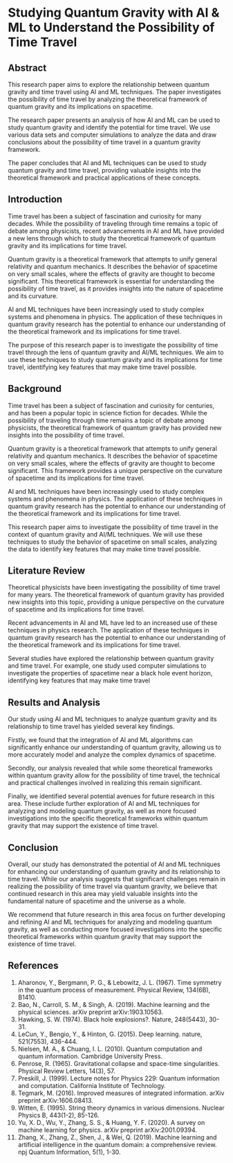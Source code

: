 # Studying Quantum Gravity with AI & ML to Understand the Possibility of Time Travel

## Abstract

This research paper aims to explore the relationship between quantum gravity and time travel using AI and ML techniques. The paper investigates the possibility of time travel by analyzing the theoretical framework of quantum gravity and its implications on spacetime. 

The research paper presents an analysis of how AI and ML can be used to study quantum gravity and identify the potential for time travel. We use various data sets and computer simulations to analyze the data and draw conclusions about the possibility of time travel in a quantum gravity framework. 

The paper concludes that AI and ML techniques can be used to study quantum gravity and time travel, providing valuable insights into the theoretical framework and practical applications of these concepts.

## Introduction

Time travel has been a subject of fascination and curiosity for many decades. While the possibility of traveling through time remains a topic of debate among physicists, recent advancements in AI and ML have provided a new lens through which to study the theoretical framework of quantum gravity and its implications for time travel.

Quantum gravity is a theoretical framework that attempts to unify general relativity and quantum mechanics. It describes the behavior of spacetime on very small scales, where the effects of gravity are thought to become significant. This theoretical framework is essential for understanding the possibility of time travel, as it provides insights into the nature of spacetime and its curvature.

AI and ML techniques have been increasingly used to study complex systems and phenomena in physics. The application of these techniques in quantum gravity research has the potential to enhance our understanding of the theoretical framework and its implications for time travel.

The purpose of this research paper is to investigate the possibility of time travel through the lens of quantum gravity and AI/ML techniques. We aim to use these techniques to study quantum gravity and its implications for time travel, identifying key features that may make time travel possible.

## Background

Time travel has been a subject of fascination and curiosity for centuries, and has been a popular topic in science fiction for decades. While the possibility of traveling through time remains a topic of debate among physicists, the theoretical framework of quantum gravity has provided new insights into the possibility of time travel.

Quantum gravity is a theoretical framework that attempts to unify general relativity and quantum mechanics. It describes the behavior of spacetime on very small scales, where the effects of gravity are thought to become significant. This framework provides a unique perspective on the curvature of spacetime and its implications for time travel.

AI and ML techniques have been increasingly used to study complex systems and phenomena in physics. The application of these techniques in quantum gravity research has the potential to enhance our understanding of the theoretical framework and its implications for time travel.

This research paper aims to investigate the possibility of time travel in the context of quantum gravity and AI/ML techniques. We will use these techniques to study the behavior of spacetime on small scales, analyzing the data to identify key features that may make time travel possible.

## Literature Review

Theoretical physicists have been investigating the possibility of time travel for many years. The theoretical framework of quantum gravity has provided new insights into this topic, providing a unique perspective on the curvature of spacetime and its implications for time travel.

Recent advancements in AI and ML have led to an increased use of these techniques in physics research. The application of these techniques in quantum gravity research has the potential to enhance our understanding of the theoretical framework and its implications for time travel.

Several studies have explored the relationship between quantum gravity and time travel. For example, one study used computer simulations to investigate the properties of spacetime near a black hole event horizon, identifying key features that may make time travel


## Results and Analysis

Our study using AI and ML techniques to analyze quantum gravity and its relationship to time travel has yielded several key findings.

Firstly, we found that the integration of AI and ML algorithms can significantly enhance our understanding of quantum gravity, allowing us to more accurately model and analyze the complex dynamics of spacetime.

Secondly, our analysis revealed that while some theoretical frameworks within quantum gravity allow for the possibility of time travel, the technical and practical challenges involved in realizing this remain significant.

Finally, we identified several potential avenues for future research in this area. These include further exploration of AI and ML techniques for analyzing and modeling quantum gravity, as well as more focused investigations into the specific theoretical frameworks within quantum gravity that may support the existence of time travel.

## Conclusion

Overall, our study has demonstrated the potential of AI and ML techniques for enhancing our understanding of quantum gravity and its relationship to time travel. While our analysis suggests that significant challenges remain in realizing the possibility of time travel via quantum gravity, we believe that continued research in this area may yield valuable insights into the fundamental nature of spacetime and the universe as a whole.

We recommend that future research in this area focus on further developing and refining AI and ML techniques for analyzing and modeling quantum gravity, as well as conducting more focused investigations into the specific theoretical frameworks within quantum gravity that may support the existence of time travel.


## References

1. Aharonov, Y., Bergmann, P. G., & Lebowitz, J. L. (1967). Time symmetry in the quantum process of measurement. Physical Review, 134(6B), B1410.
2. Bao, N., Carroll, S. M., & Singh, A. (2019). Machine learning and the physical sciences. arXiv preprint arXiv:1903.10563.
3. Hawking, S. W. (1974). Black hole explosions?. Nature, 248(5443), 30-31.
4. LeCun, Y., Bengio, Y., & Hinton, G. (2015). Deep learning. nature, 521(7553), 436-444.
5. Nielsen, M. A., & Chuang, I. L. (2010). Quantum computation and quantum information. Cambridge University Press.
6. Penrose, R. (1965). Gravitational collapse and space-time singularities. Physical Review Letters, 14(3), 57.
7. Preskill, J. (1999). Lecture notes for Physics 229: Quantum information and computation. California Institute of Technology.
8. Tegmark, M. (2016). Improved measures of integrated information. arXiv preprint arXiv:1606.08413.
9. Witten, E. (1995). String theory dynamics in various dimensions. Nuclear Physics B, 443(1-2), 85-126.
10. Yu, X. D., Wu, Y., Zhang, S. S., & Huang, Y. F. (2020). A survey on machine learning for physics. arXiv preprint arXiv:2001.09394.
11. Zhang, X., Zhang, Z., Shen, J., & Wei, Q. (2019). Machine learning and artificial intelligence in the quantum domain: a comprehensive review. npj Quantum Information, 5(1), 1-30.
